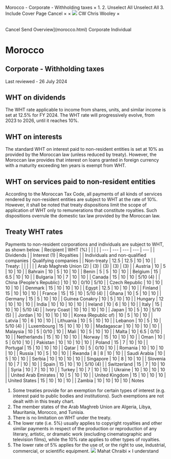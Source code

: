 Morocco - Corporate - Withholding taxes
×
1.
2.
Unselect All
Unselect All
3.
Include Cover Page
Cancel
×
×
![](-/media/world-wide-tax-summaries/attachments/global---chris-wooley.ashx%3Frev=ac5e5f3223b34096b1afc2a6009c7320&revision=ac5e5f32-23b3-4096-b1af-c2a6009c7320&hash=859B7ADC84DC2CBEC9760E9E6EE7DE6D0A8BFCDF)
CW
Chris Wooley
×
######
Cancel
Send
Overview](morocco.html)
Corporate
Individual
# Morocco
## Corporate - Withholding taxes
Last reviewed - 26 July 2024
## WHT on dividends
The WHT rate applicable to income from shares, units, and similar income is set at 12.5% for FY 2024.
The WHT rate will progressively evolve, from 2023 to 2026, until it reaches 10%.
## WHT on interests
The standard WHT on interest paid to non-resident entities is set at 10% as provided by the Moroccan law (unless reduced by treaty). However, the Moroccan law provides that interest on loans granted in foreign currency with a maturity exceeding ten years is exempt from WHT.
## WHT on services paid to non-resident entities
According to the Moroccan Tax Code, all payments of all kinds of services rendered by non-resident entities are subject to WHT at the rate of 10%.
However, it shall be noted that treaty dispositions limit the scope of application of WHT only to remunerations that constitute royalties. Such dispositions overrule the domestic tax law provided by the Moroccan law.
## Treaty WHT rates
Payments to non-resident corporations and individuals are subject to WHT, as shown below.
| Recipient | WHT (%) | | | |
| --- | --- | --- | --- | --- |
| Dividends | | Interest (1) | Royalties |
| Individuals and non-qualified companies | Qualifying companies |
| Non-treaty | 12.5 | 12.5 | 10 | 10 |
| Treaty: |  |  |  |  |
| Arab Maghreb Union (2) | (3) | (3) | (3) | (3) |
| Austria | 10 | 5 | 10 | 10 |
| Bahrain | 10 | 5 | 10 | 10 |
| Benin | 5 | 5 | 10 | 10 |
| Belgium | 15 | 6.5 | 10 | 10 |
| Bulgaria | 10 | 7 | 10 | 10 |
| Canada | 15 | 10 | 10 | 5/10 (4) |
| China (People's Republic) | 10 | 10 | 0/10 | 5/10 |
| Czech Republic | 10 | 10 | 10 | 10 |
| Denmark | 15 | 10 | 10 | 10 |
| Egypt | 12.5 | 10 | 10 | 10 |
| Finland | 15 | 10 | 10 | 10 |
| France | 15 | 15 | 10 | 5/10 (4) |
| Ghana | 10 | 5 | 10 | 10 |
| Germany | 15 | 5 | 10 | 10 |
| Guinea Conakry | 10 | 5 | 10 | 10 |
| Hungary | 12 | 10 | 10 | 10 |
| India | 10 | 10 | 10 | 10 |
| Ireland | 10 | 6 | 10 | 10 |
| Italy | 15 | 10 | 10 | 5/10 (4) |
| Ivory Coast | 10 | 10 | 10 | 10 |
| Japan | 10 | 5 | 10 | 5/10 (5) |
| Jordan | 10 | 10 | 10 | 10 |
| Korea (Republic of) | 10 | 5 | 10 | 10 |
| Latvia | 10 | 6 | 10 | 10 |
| Lithuania | 10 | 5 | 10 | 10 |
| Lebanon | 10 | 5 | 10 | 5/10 (4) |
| Luxembourg | 15 | 10 | 10 | 10 |
| Madagascar | 10 | 10 | 10 | 10 |
| Malaysia | 10 | 5 | 0/10 | 10 |
| Mali | 10 | 5 | 10 | 10 |
| Malta | 10 | 6.5 | 0/10 | 10 |
| Netherlands | 15 | 10 | 10 | 10 |
| Norway | 15 | 10 | 10 | 10 |
| Oman | 10 | 5 | 0/10 | 10 |
| Pakistan | 10 | 10 | 10 | 10 |
| Poland | 15 | 7 | 10 | 10 |
| Portugal | 15 | 10 | 10 | 10 |
| Qatar | 10 | 5 | 0/10 | 10 |
| Romania | 10 | 10 | 10 | 10 |
| Russia | 10 | 5 | 10 | 10 |
| Rwanda | 8 | 8 | 10 | 10 |
| Saudi Arabia | 10 | 5 | 10 | 10 |
| Serbia | 10 | 10 | 10 | 10 |
| Singapore | 10 | 8 | 10 | 10 |
| Slovenia | 10 | 7 | 10 | 10 |
| Spain | 15 | 10 | 10 | 5/10 (4) |
| Switzerland | 15 | 7 | 10 | 10 |
| Syria | 10 | 7 | 10 | 10 |
| Turkey | 10 | 7 | 10 | 10 |
| Ukraine | 10 | 10 | 10 | 10 |
| United Arab Emirates | 10 | 5 | 10 | 10 |
| United Kingdom | 15 | 10 | 10 | 10 |
| United States | 15 | 10 | 10 | 10 |
| Zambia | 10 | 10 | 10 | 10 |
Notes
1. Some treaties provide for an exemption for certain types of interest (e.g. interest paid to public bodies and institutions). Such exemptions are not dealt with in this treaty chart.
2. The member states of the Arab Maghreb Union are Algeria, Libya, Mauritania, Morocco, and Tunisia.
3. There is no limitation on WHT under the treaty.
4. The lower rate (i.e. 5%) usually applies to copyright royalties and other similar payments in respect of the production or reproduction of any literary, artistic, or dramatic work (excluding cinematographic and television films), while the 10% rate applies to other types of royalties.
5. The lower rate of 5% applies for the use of, or the right to use, industrial, commercial, or scientific equipment.
![](-/media/world-wide-tax-summaries/moroccomahat-chraibithumbnailimagepng20240726080007248.ashx%3Frev=92b69444ecc04e3183da26d0b15f4fc1&revision=92b69444-ecc0-4e31-83da-26d0b15f4fc1&hash=5A90476A023DE5535D3C58910C240FE11DC3023E)
Mahat Chraibi
×
I understand